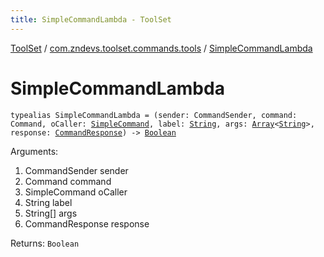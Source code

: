 ```yaml
---
title: SimpleCommandLambda - ToolSet
---
```


[ToolSet](../index.html) / [com.zndevs.toolset.commands.tools](index.html) / [SimpleCommandLambda](./-simple-command-lambda.html)

# SimpleCommandLambda

`typealias SimpleCommandLambda = (sender: CommandSender, command: Command, oCaller: `[`SimpleCommand`](-simple-command/index.html)`, label: `[`String`](https://kotlinlang.org/api/latest/jvm/stdlib/kotlin/-string/index.html)`, args: `[`Array`](https://kotlinlang.org/api/latest/jvm/stdlib/kotlin/-array/index.html)`<`[`String`](https://kotlinlang.org/api/latest/jvm/stdlib/kotlin/-string/index.html)`>, response: `[`CommandResponse`](../com.zndevs.toolset.tools/-command-response/index.html)`) -> `[`Boolean`](https://kotlinlang.org/api/latest/jvm/stdlib/kotlin/-boolean/index.html)

Arguments:

1. CommandSender sender
2. Command command
3. SimpleCommand oCaller
4. String label
5. String[] args
6. CommandResponse response

Returns: `Boolean`

